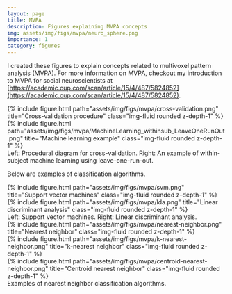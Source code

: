 ```yaml
---
layout: page
title: MVPA
description: Figures explaining MVPA concepts
img: assets/img/figs/mvpa/neuro_sphere.png
importance: 1
category: figures
---
```


I created these figures to explain concepts related to multivoxel pattern analysis (MVPA). For more information on MVPA, checkout my introduction to MVPA for social neuroscientists at [https://academic.oup.com/scan/article/15/4/487/5824852](https://academic.oup.com/scan/article/15/4/487/5824852).

<div class="row justify-content-sm-center">
    <div class="col-sm-4 mt-3 mt-md-0">
        {% include figure.html path="assets/img/figs/mvpa/cross-validation.png" title="Cross-validation procedure" class="img-fluid rounded z-depth-1" %}
    </div>
    <div class="col-sm-8 mt-3 mt-md-0">
        {% include figure.html path="assets/img/figs/mvpa/MachineLearning_withinsub_LeaveOneRunOut.png" title="Machine learning example" class="img-fluid rounded z-depth-1" %}
    </div>
</div>
<div class="caption">
    Left: Procedural diagram for cross-validation. Right: An example of within-subject machine learning using leave-one-run-out.
</div>

Below are examples of classification algorithms.

<div class="row">
    <div class="col-sm mt-3 mt-md-0">
        {% include figure.html path="assets/img/figs/mvpa/svm.png" title="Support vector machines" class="img-fluid rounded z-depth-1" %}
    </div>
    <div class="col-sm mt-3 mt-md-0">
        {% include figure.html path="assets/img/figs/mvpa/lda.png" title="Linear discriminant analysis" class="img-fluid rounded z-depth-1" %}
    </div>
</div>
<div class="caption">
    Left: Support vector machines. Right: Linear discriminant analysis.
</div>
<div class="row">
    <div class="col-sm mt-3 mt-md-0">
        {% include figure.html path="assets/img/figs/mvpa/nearest-neighbor.png" title="Nearest neighbor" class="img-fluid rounded z-depth-1" %}
    </div>
    <div class="col-sm mt-3 mt-md-0">
        {% include figure.html path="assets/img/figs/mvpa/k-nearest-neighbor.png" title="k-nearest neighbor" class="img-fluid rounded z-depth-1" %}
    </div>
    <div class="col-sm mt-3 mt-md-0">
        {% include figure.html path="assets/img/figs/mvpa/centroid-nearest-neighbor.png" title="Centroid nearest neighbor" class="img-fluid rounded z-depth-1" %}
    </div>
</div>
<div class="caption">
    Examples of nearest neighbor classification algorithms.
</div>
